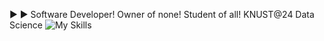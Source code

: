 ▶️ ▶️
Software Developer!
Owner of none! Student of all!
KNUST@24
Data Science 
![My Skills](https://skillicons.dev/icons?i=py,git,github,discord,react,bootstrap,arduino)

